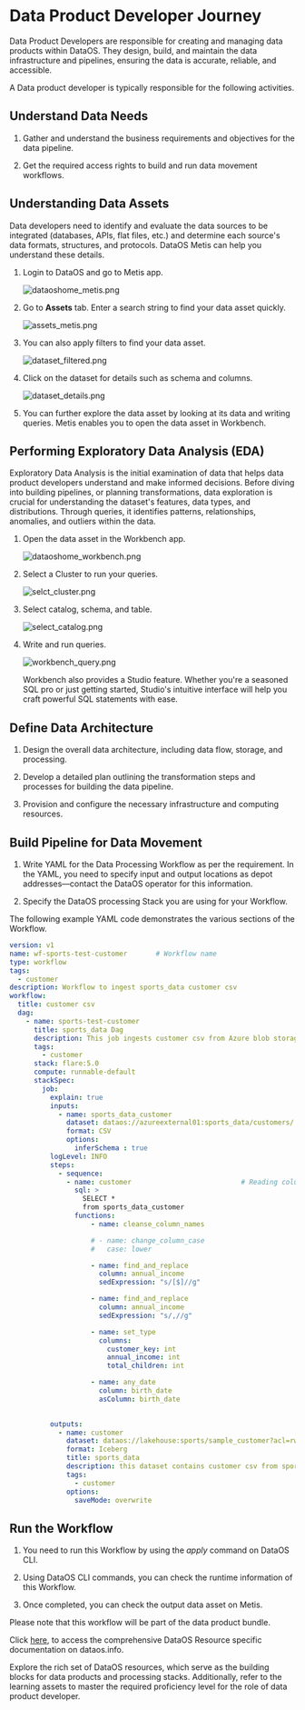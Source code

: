 # Data Product Developer Journey

Data Product Developers are responsible for creating and managing data products within DataOS. They design, build, and maintain the data infrastructure and pipelines, ensuring the data is accurate, reliable, and accessible.

A Data product developer is typically responsible for the following activities.

## Understand Data Needs

1. Gather and understand the business requirements and objectives for the data pipeline.

2. Get the required access rights to build and run data movement workflows.


## Understanding Data Assets

Data developers need to identify and evaluate the data sources to be integrated (databases, APIs, flat files, etc.) and determine each source's data formats, structures, and protocols. DataOS Metis can help you understand these details.


1. Login to DataOS and go to Metis app.
    
    ![dataoshome_metis.png](/getting_started/dataos_home.png)
    
2. Go to **Assets** tab. Enter a search string to find your data asset quickly.
    
    ![assets_metis.png](/getting_started/assets_metis.png)
    
3. You can also apply filters to find your data asset.
    
    ![dataset_filtered.png](/getting_started/dataset_filtered.png)
    
4. Click on the dataset for details such as schema and columns.
    
    ![dataset_details.png](/getting_started/dataset_details.png)

5. You can further explore the data asset by looking at its data and writing queries. Metis enables you to open the data asset in Workbench.

## Performing Exploratory Data Analysis (EDA)

Exploratory Data Analysis is the initial examination of data that helps data product developers understand and make informed decisions. Before diving into building pipelines, or planning transformations, data exploration is crucial for understanding the dataset's features, data types, and distributions. Through queries, it identifies patterns, relationships, anomalies, and outliers within the data.

1. Open the data asset in the Workbench app.
    
    ![dataoshome_workbench.png](/getting_started/dataoshome_workbench.png)
    
2. Select a Cluster to run your queries.
    
    ![selct_cluster.png](/getting_started/selct_cluster.png)
    
3. Select catalog, schema, and table.
    
    ![select_catalog.png](/getting_started/select_catalog.png)
    
4. Write and run queries. 
    
    ![workbench_query.png](/getting_started/workbench_query.png)
    
    Workbench also provides a Studio feature. Whether you're a seasoned SQL pro or just getting started, Studio's intuitive interface will help you craft powerful SQL statements with ease.
    
## Define Data Architecture

1. Design the overall data architecture, including data flow, storage, and processing.

2. Develop a detailed plan outlining the transformation steps and processes for building the data pipeline.

3. Provision and configure the necessary infrastructure and computing resources.


## Build Pipeline for Data Movement

1. Write YAML for the Data Processing Workflow as per the requirement. In the YAML, you need to specify input and output locations as depot addresses—contact the DataOS operator for this information.

2. Specify the DataOS processing Stack you are using for your Workflow.

The following example YAML code demonstrates the various sections of the Workflow.

```yaml
version: v1
name: wf-sports-test-customer       # Workflow name
type: workflow
tags:  
  - customer
description: Workflow to ingest sports_data customer csv
workflow:  
  title: customer csv 
  dag:    
    - name: sports-test-customer
      title: sports_data Dag
      description: This job ingests customer csv from Azure blob storage into lakehouse catalog 
      tags:         
        - customer    
      stack: flare:5.0        
      compute: runnable-default
      stackSpec:         
        job:            
          explain: true            
          inputs:                                
            - name: sports_data_customer
              dataset: dataos://azureexternal01:sports_data/customers/
              format: CSV
              options:
                inferSchema : true
          logLevel: INFO
          steps:              
            - sequence:                  
              - name: customer                           # Reading columns from definition files.File names is used to create Survey Ids                    
                sql: > 
                  SELECT *
                  from sports_data_customer   
                functions: 
                    - name: cleanse_column_names

                    # - name: change_column_case 
                    #   case: lower

                    - name: find_and_replace 
                      column: annual_income
                      sedExpression: "s/[$]//g"

                    - name: find_and_replace 
                      column: annual_income
                      sedExpression: "s/,//g"

                    - name: set_type 
                      columns: 
                        customer_key: int 
                        annual_income: int
                        total_children: int

                    - name: any_date 
                      column: birth_date
                      asColumn: birth_date

                                                 
          outputs:              
            - name: customer
              dataset: dataos://lakehouse:sports/sample_customer?acl=rw
              format: Iceberg
              title: sports_data
              description: this dataset contains customer csv from sports_data 
              tags:                                                                     
                - customer
              options:                  
                saveMode: overwrite

```
## Run the Workflow 

1. You need to run this Workflow by using the *apply* command on DataOS CLI.

2. Using DataOS CLI commands, you can check the runtime information of this Workflow.

3. Once completed, you can check the output data asset on Metis.

Please note that this workflow will be part of the data product bundle. 

Click [here](/resources/types/), to access the comprehensive DataOS Resource specific documentation on dataos.info. 

Explore the rich set of DataOS resources, which serve as the building blocks for data products and processing stacks. Additionally, refer to the learning assets to master the required proficiency level for the role of data product developer.